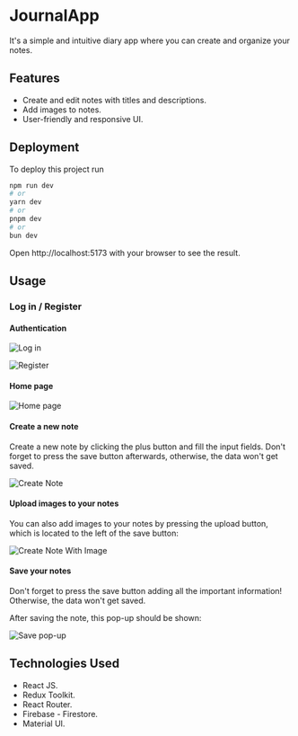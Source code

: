 
# JournalApp

It's a simple and intuitive diary app where you can create and organize your notes.




## Features

 - Create and edit notes with titles and descriptions.
 - Add images to notes.
 - User-friendly and responsive UI.


## Deployment

To deploy this project run

```bash
npm run dev
# or
yarn dev
# or
pnpm dev
# or
bun dev
```

Open http://localhost:5173 with your browser to see the result.


## Usage

### Log in / Register

#### Authentication
![Log in](https://drive.google.com/uc?export=view&id=1TCv9oVRFETTTbrX66cSGzyIPmrWdCv54)

![Register](https://drive.google.com/uc?export=view&id=1YQvarPJ61O-DSG2SdaHn-8SE3nGOq6C4)

#### Home page
![Home page](https://drive.google.com/uc?export=view&id=1cHMV_i4wTLJn18K8WrWxbiivn9ZhvkDf)

#### Create a new note
Create a new note by clicking the plus button and fill the input fields. Don't forget to press the save button afterwards, otherwise, the data won't get saved.

![Create Note](https://drive.google.com/uc?export=view&id=1qJ8sGsL3afRhwXxMAP7D22iokRZnNVxx)

#### Upload images to your notes
You can also add images to your notes by pressing the upload button, which is located to the left of the save button:

![Create Note With Image](https://drive.google.com/uc?export=view&id=1fFWJQO6Ss-0cmiw33ARUGQQPNhhDKVcZ)

#### Save your notes
Don't forget to press the save button adding all the important information! Otherwise, the data won't get saved.

After saving the note, this pop-up should be shown:

![Save pop-up](https://drive.google.com/uc?export=view&id=1GmCKxHTbpL0WD042QadhCc2CXYNAAGcm)
## Technologies Used

 - React JS.
 - Redux Toolkit.
 - React Router.
 - Firebase - Firestore.
 - Material UI.

